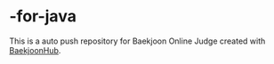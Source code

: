 # -for-java
This is a auto push repository for Baekjoon Online Judge created with [BaekjoonHub](https://github.com/BaekjoonHub/BaekjoonHub).
